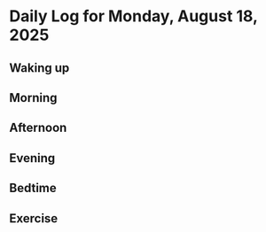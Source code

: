 # Daily Log for Monday, August 18, 2025

## Waking up

## Morning

## Afternoon

## Evening

## Bedtime

## Exercise
